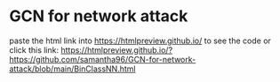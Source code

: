 # GCN for network attack

paste the html link into https://htmlpreview.github.io/ to see the code
or click this link: https://htmlpreview.github.io/?https://github.com/samantha96/GCN-for-network-attack/blob/main/BinClassNN.html
